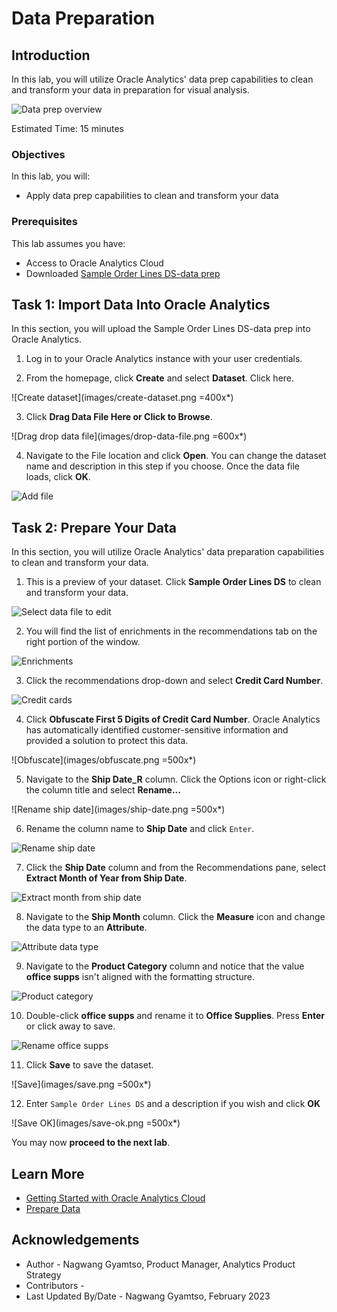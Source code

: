 # Data Preparation

## Introduction

In this lab, you will utilize Oracle Analytics' data prep capabilities to clean and transform your data in preparation for visual analysis.

  ![Data prep overview](images/data-prep-overview.png)

Estimated Time: 15 minutes

### Objectives

In this lab, you will:
* Apply data prep capabilities to clean and transform your data


### Prerequisites

This lab assumes you have:
* Access to Oracle Analytics Cloud
* Downloaded [Sample Order Lines DS-data prep](https://objectstorage.us-ashburn-1.oraclecloud.com/p/WgVOW5chzTLBbCKTKaxBEyGH9fQzLbF5G7hNm9XYgDLXUKyqHhRcDtUeVvDZxcWg/n/idtlyhmtj68r/b/LiveLabFiles/o/Sample%20Order%20Lines%20DS-data%20prep.xlsx)


## Task 1: Import Data Into Oracle Analytics
In this section, you will upload the Sample Order Lines DS-data prep into Oracle Analytics.

1. Log in to your Oracle Analytics instance with your user credentials.

2. From the homepage, click **Create** and select **Dataset**. Click here.

  ![Create dataset](images/create-dataset.png =400x*)

3. Click **Drag Data File Here or Click to Browse**.

  ![Drag drop data file](images/drop-data-file.png =600x*)

4. Navigate to the File location and click **Open**. You can change the dataset name and description in this step if you choose. Once the data file loads, click **OK**.

  ![Add file](images/ok.png)

## Task 2: Prepare Your Data
In this section, you will utilize Oracle Analytics' data preparation capabilities to clean and transform your data.

1. This is a preview of your dataset. Click **Sample Order Lines DS** to clean and transform your data.

  ![Select data file to edit](images/click-sample-orders.png)

2. You will find the list of enrichments in the recommendations tab on the right portion of the window.

  ![Enrichments](images/enrichments.png)

3. Click the recommendations drop-down and select **Credit Card Number**.

  ![Credit cards](images/rec-drop-down.png)

4. Click **Obfuscate First 5 Digits of Credit Card Number**. Oracle Analytics has automatically identified customer-sensitive information and provided a solution to protect this data.

  ![Obfuscate](images/obfuscate.png =500x*)

5. Navigate to the **Ship Date_R** column. Click the Options icon or right-click the column title and select  **Rename...**

  ![Rename ship date](images/ship-date.png =500x*)

6. Rename the column name to **Ship Date** and click <code>Enter</code>.

  ![Rename ship date](images/rename-ship-date.png)

7. Click the **Ship Date** column and from the Recommendations pane, select **Extract Month of Year from Ship Date**.

  ![Extract month from ship date](images/extract-month.png)

8. Navigate to the **Ship Month** column. Click the **Measure** icon and change the data type to an **Attribute**.

  ![Attribute data type](images/attribute.png)

9. Navigate to the **Product Category** column and notice that the value **office supps** isn't aligned with the formatting structure.

  ![Product category](images/product-category.png)

10. Double-click **office supps** and rename it to **Office Supplies**. Press **Enter** or click away to save.

  ![Rename office supps](images/rename-office-supps.png)

11. Click **Save** to save the dataset.

  ![Save](images/save.png =500x*)

12. Enter <code>Sample Order Lines DS</code> and a description if you wish and click **OK**

  ![Save OK](images/save-ok.png =500x*)

You may now **proceed to the next lab**.

## Learn More
* [Getting Started with Oracle Analytics Cloud](https://docs.oracle.com/en/cloud/paas/analytics-cloud/acsgs/what-is-oracle-analytics-cloud.html#GUID-E68C8A55-1342-43BB-93BC-CA24E353D873)
* [Prepare Data](https://docs.oracle.com/en/cloud/paas/analytics-cloud/acubi/prepare-data.html)

## Acknowledgements
* Author - Nagwang Gyamtso, Product Manager, Analytics Product Strategy
* Contributors -
* Last Updated By/Date - Nagwang Gyamtso, February 2023
